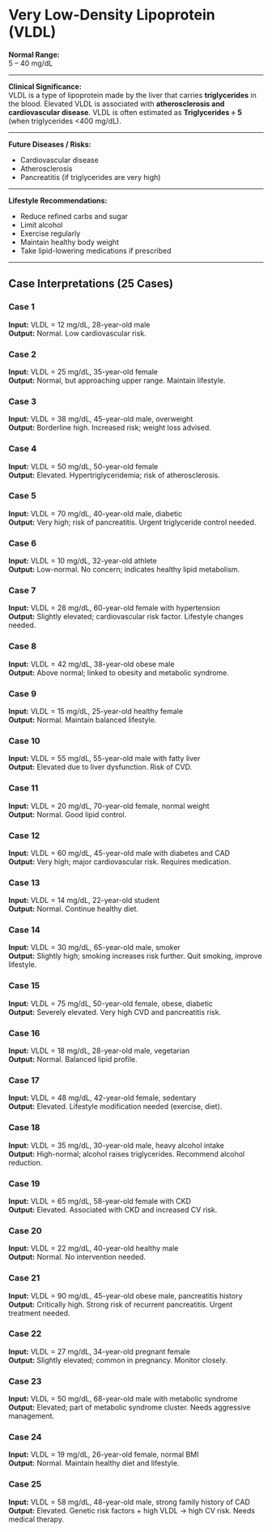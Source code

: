 # Very Low-Density Lipoprotein (VLDL)

**Normal Range:**  
5 – 40 mg/dL  

---

**Clinical Significance:**  
VLDL is a type of lipoprotein made by the liver that carries **triglycerides** in the blood. Elevated VLDL is associated with **atherosclerosis and cardiovascular disease**. VLDL is often estimated as **Triglycerides ÷ 5** (when triglycerides <400 mg/dL).  

---

**Future Diseases / Risks:**  
- Cardiovascular disease  
- Atherosclerosis  
- Pancreatitis (if triglycerides are very high)  

---

**Lifestyle Recommendations:**  
- Reduce refined carbs and sugar  
- Limit alcohol  
- Exercise regularly  
- Maintain healthy body weight  
- Take lipid-lowering medications if prescribed  

---

## Case Interpretations (25 Cases)

### Case 1  
**Input:** VLDL = 12 mg/dL, 28-year-old male  
**Output:** Normal. Low cardiovascular risk.  

### Case 2  
**Input:** VLDL = 25 mg/dL, 35-year-old female  
**Output:** Normal, but approaching upper range. Maintain lifestyle.  

### Case 3  
**Input:** VLDL = 38 mg/dL, 45-year-old male, overweight  
**Output:** Borderline high. Increased risk; weight loss advised.  

### Case 4  
**Input:** VLDL = 50 mg/dL, 50-year-old female  
**Output:** Elevated. Hypertriglyceridemia; risk of atherosclerosis.  

### Case 5  
**Input:** VLDL = 70 mg/dL, 40-year-old male, diabetic  
**Output:** Very high; risk of pancreatitis. Urgent triglyceride control needed.  

### Case 6  
**Input:** VLDL = 10 mg/dL, 32-year-old athlete  
**Output:** Low-normal. No concern; indicates healthy lipid metabolism.  

### Case 7  
**Input:** VLDL = 28 mg/dL, 60-year-old female with hypertension  
**Output:** Slightly elevated; cardiovascular risk factor. Lifestyle changes needed.  

### Case 8  
**Input:** VLDL = 42 mg/dL, 38-year-old obese male  
**Output:** Above normal; linked to obesity and metabolic syndrome.  

### Case 9  
**Input:** VLDL = 15 mg/dL, 25-year-old healthy female  
**Output:** Normal. Maintain balanced lifestyle.  

### Case 10  
**Input:** VLDL = 55 mg/dL, 55-year-old male with fatty liver  
**Output:** Elevated due to liver dysfunction. Risk of CVD.  

### Case 11  
**Input:** VLDL = 20 mg/dL, 70-year-old female, normal weight  
**Output:** Normal. Good lipid control.  

### Case 12  
**Input:** VLDL = 60 mg/dL, 45-year-old male with diabetes and CAD  
**Output:** Very high; major cardiovascular risk. Requires medication.  

### Case 13  
**Input:** VLDL = 14 mg/dL, 22-year-old student  
**Output:** Normal. Continue healthy diet.  

### Case 14  
**Input:** VLDL = 30 mg/dL, 65-year-old male, smoker  
**Output:** Slightly high; smoking increases risk further. Quit smoking, improve lifestyle.  

### Case 15  
**Input:** VLDL = 75 mg/dL, 50-year-old female, obese, diabetic  
**Output:** Severely elevated. Very high CVD and pancreatitis risk.  

### Case 16  
**Input:** VLDL = 18 mg/dL, 28-year-old male, vegetarian  
**Output:** Normal. Balanced lipid profile.  

### Case 17  
**Input:** VLDL = 48 mg/dL, 42-year-old female, sedentary  
**Output:** Elevated. Lifestyle modification needed (exercise, diet).  

### Case 18  
**Input:** VLDL = 35 mg/dL, 30-year-old male, heavy alcohol intake  
**Output:** High-normal; alcohol raises triglycerides. Recommend alcohol reduction.  

### Case 19  
**Input:** VLDL = 65 mg/dL, 58-year-old female with CKD  
**Output:** Elevated. Associated with CKD and increased CV risk.  

### Case 20  
**Input:** VLDL = 22 mg/dL, 40-year-old healthy male  
**Output:** Normal. No intervention needed.  

### Case 21  
**Input:** VLDL = 90 mg/dL, 45-year-old obese male, pancreatitis history  
**Output:** Critically high. Strong risk of recurrent pancreatitis. Urgent treatment needed.  

### Case 22  
**Input:** VLDL = 27 mg/dL, 34-year-old pregnant female  
**Output:** Slightly elevated; common in pregnancy. Monitor closely.  

### Case 23  
**Input:** VLDL = 50 mg/dL, 68-year-old male with metabolic syndrome  
**Output:** Elevated; part of metabolic syndrome cluster. Needs aggressive management.  

### Case 24  
**Input:** VLDL = 19 mg/dL, 26-year-old female, normal BMI  
**Output:** Normal. Maintain healthy diet and lifestyle.  

### Case 25  
**Input:** VLDL = 58 mg/dL, 48-year-old male, strong family history of CAD  
**Output:** Elevated. Genetic risk factors + high VLDL → high CV risk. Needs medical therapy.  

